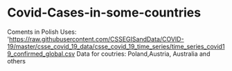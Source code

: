 # Covid-Cases-in-some-countries
Coments in Polish
Uses: 'https://raw.githubusercontent.com/CSSEGISandData/COVID-19/master/csse_covid_19_data/csse_covid_19_time_series/time_series_covid19_confirmed_global.csv
Data for coutries: Poland,Austria, Australia and others
